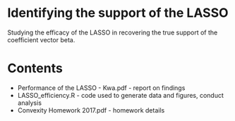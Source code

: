 # Identifying the support of the LASSO

Studying the efficacy of the LASSO in recovering the true support of the coefficient vector beta.

# Contents

* Performance of the LASSO - Kwa.pdf - report on findings
* LASSO_efficiency.R - code used to generate data and figures, conduct analysis
* Convexity Homework 2017.pdf - homework details
